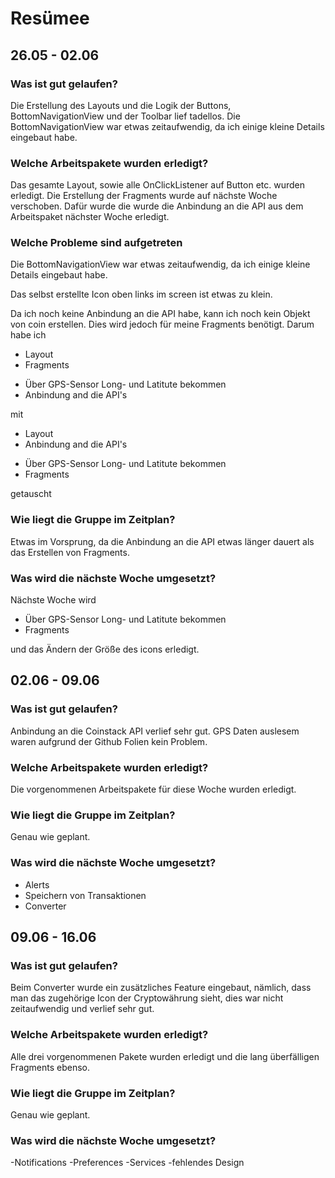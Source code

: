 # Resümee

## 26.05 - 02.06

### Was ist gut gelaufen?

Die Erstellung des Layouts und die Logik der Buttons, BottomNavigationView und der Toolbar lief tadellos. Die BottomNavigationView war etwas zeitaufwendig, da ich 
einige kleine Details eingebaut habe.

### Welche Arbeitspakete wurden erledigt?

Das gesamte Layout, sowie alle OnClickListener auf Button etc. wurden erledigt. Die Erstellung der Fragments wurde auf nächste Woche verschoben. Dafür wurde die
wurde die Anbindung an die API aus dem Arbeitspaket nächster Woche erledigt.

### Welche Probleme sind aufgetreten
Die BottomNavigationView war etwas zeitaufwendig, da ich einige kleine Details eingebaut habe.

Das selbst erstellte Icon oben links im screen ist etwas zu klein.

Da ich noch keine Anbindung an die API habe, kann ich noch kein Objekt von coin erstellen. Dies wird jedoch für meine Fragments benötigt. Darum habe ich
<ul><li>Layout</li><li>Fragments</li></ul> 
<ul><li>Über GPS-Sensor Long- und Latitute bekommen</li><li>Anbindung and die API's</li></ul>
mit 
<ul><li>Layout</li><li>Anbindung and die API's</li></ul> 
<ul><li>Über GPS-Sensor Long- und Latitute bekommen</li><li>Fragments</li></ul> 
getauscht

### Wie liegt die Gruppe im Zeitplan?

Etwas im Vorsprung, da die Anbindung an die API etwas länger dauert als das Erstellen von Fragments.

### Was wird die nächste Woche umgesetzt?

Nächste Woche wird 
<ul><li>Über GPS-Sensor Long- und Latitute bekommen</li><li>Fragments</li></ul>

und das Ändern der Größe des icons erledigt.

## 02.06 - 09.06

### Was ist gut gelaufen?

Anbindung an die Coinstack API verlief sehr gut. GPS Daten auslesem waren aufgrund der Github Folien kein Problem.

### Welche Arbeitspakete wurden erledigt?

Die vorgenommenen Arbeitspakete für diese Woche wurden erledigt.

### Wie liegt die Gruppe im Zeitplan?

Genau wie geplant.

### Was wird die nächste Woche umgesetzt?

- Alerts
- Speichern von Transaktionen
- Converter

## 09.06 - 16.06

### Was ist gut gelaufen?

Beim Converter wurde ein zusätzliches Feature eingebaut, nämlich, dass man das zugehörige Icon der Cryptowährung sieht, dies war nicht zeitaufwendig und verlief sehr gut. 

### Welche Arbeitspakete wurden erledigt?

Alle drei vorgenommenen Pakete wurden erledigt und die lang überfälligen Fragments ebenso.

### Wie liegt die Gruppe im Zeitplan?

Genau wie geplant.

### Was wird die nächste Woche umgesetzt?

-Notifications
-Preferences
-Services
-fehlendes Design


